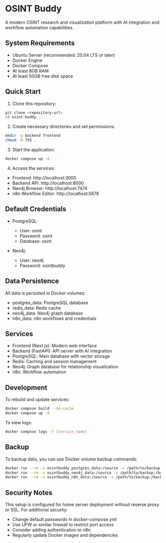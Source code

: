 # OSINT Buddy

A modern OSINT research and visualization platform with AI integration and workflow automation capabilities.

## System Requirements

- Ubuntu Server (recommended: 20.04 LTS or later)
- Docker Engine
- Docker Compose
- At least 8GB RAM
- At least 50GB free disk space

## Quick Start

1. Clone this repository:
```bash
git clone <repository-url>
cd osint-buddy
```

2. Create necessary directories and set permissions:
```bash
mkdir -p backend frontend
chmod -R 755 .
```

3. Start the application:
```bash
docker compose up -d
```

4. Access the services:
- Frontend: http://localhost:3000
- Backend API: http://localhost:8000
- Neo4j Browser: http://localhost:7474
- n8n Workflow Editor: http://localhost:5678

## Default Credentials

- PostgreSQL:
  - User: osint
  - Password: osint
  - Database: osint

- Neo4j:
  - User: neo4j
  - Password: osintbuddy

## Data Persistence

All data is persisted in Docker volumes:
- postgres_data: PostgreSQL database
- redis_data: Redis cache
- neo4j_data: Neo4j graph database
- n8n_data: n8n workflows and credentials

## Services

- Frontend (Next.js): Modern web interface
- Backend (FastAPI): API server with AI integration
- PostgreSQL: Main database with vector storage
- Redis: Caching and session management
- Neo4j: Graph database for relationship visualization
- n8n: Workflow automation

## Development

To rebuild and update services:
```bash
docker compose build --no-cache
docker compose up -d
```

To view logs:
```bash
docker compose logs -f [service_name]
```

## Backup

To backup data, you can use Docker volume backup commands:
```bash
docker run --rm -v osintbuddy_postgres_data:/source -v /path/to/backup:/backup alpine tar czf /backup/postgres_backup.tar.gz -C /source .
docker run --rm -v osintbuddy_neo4j_data:/source -v /path/to/backup:/backup alpine tar czf /backup/neo4j_backup.tar.gz -C /source .
docker run --rm -v osintbuddy_n8n_data:/source -v /path/to/backup:/backup alpine tar czf /backup/n8n_backup.tar.gz -C /source .
```

## Security Notes

This setup is configured for home server deployment without reverse proxy or SSL. For additional security:
- Change default passwords in docker-compose.yml
- Use UFW or similar firewall to restrict port access
- Consider adding authentication to n8n
- Regularly update Docker images and dependencies 
